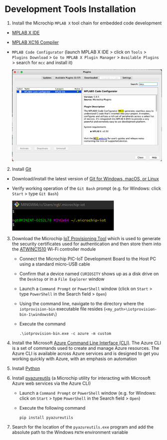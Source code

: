# Development Tools Installation

1. Install the Microchip `MPLAB X` tool chain for embedded code development

- [MPLAB X IDE](https://www.microchip.com/mplab/mplab-x-ide)

- [MPLAB XC16 Compiler](https://www.microchip.com/en-us/development-tools-tools-and-software/mplab-xc-compilers#tabs)

- `MPLAB Code Configurator` (launch MPLAB X IDE &gt; click on `Tools` &gt; `Plugins Download` &gt; `Go to MPLAB X Plugin Manager` &gt; `Available Plugins` &gt; search for `mcc` and install it)

    <img src=".//media/image10.png"/>

2. Install [Git](https://git-scm.com)

- Download/install the latest version of [Git for Windows, macOS, or Linux](https://git-scm.com/downloads)

- Verify working operation of the `Git Bash` prompt (e.g. for Windows: click `Start` > type `Git Bash`)

    <img src=".//media/image15.png"/>

3. Download the Microchip [IoT Provisioning Tool](https://www.microchip.com/design-centers/internet-of-things/iot-dev-kits/iot-provision-tool) which is used to generate the security certificates used for authentication and then store them into the [ATWINC1510](https://www.microchip.com/en-us/product/ATWINC1510) Wi-Fi controller module

   - Connect the Microchip PIC-IoT Development Board to the Host PC using a standard micro-USB cable
   - Confirm that a device named `CURIOSITY` shows up as a disk drive on the `Desktop` or in a `File Explorer` window
   - Launch a `Command Prompt` or `PowerShell` window (click on `Start` > type `PowerShell` in the Search field > `Open`)
   - Using the command line, navigate to the directory where the `iotprovision-bin` executable file resides (`<my_path>\iotprovision-bin-1\windows64\`)
   - Execute the command

        ```shell
        .\iotprovision-bin.exe -c azure -m custom
        ```

4. Install the Microsoft [Azure Command Line Interface (CLI)](https://docs.microsoft.com/en-us/cli/azure/?view=azure-cli-latest). The Azure CLI is a set of commands used to create and manage Azure resources. The Azure CLI is available across Azure services and is designed to get you working quickly with Azure, with an emphasis on automation

5. Install [Python](https://www.python.org)

6. Install [pyazureutils](https://pypi.org/project/pyazureutils/) (a Microchip utility for interacting with Microsoft Azure web services via the Azure CLI)

   - Launch a `Command Prompt` or `PowerShell` window (e.g. for Windows: click on `Start` > type `PowerShell` in the Search field > `Open`)
   - Execute the following command

        ```shell
        pip install pyazureutils
        ```

7. Search for the location of the `pyazureutils.exe` program and add the absolute path to the Windows `PATH` environment variable

